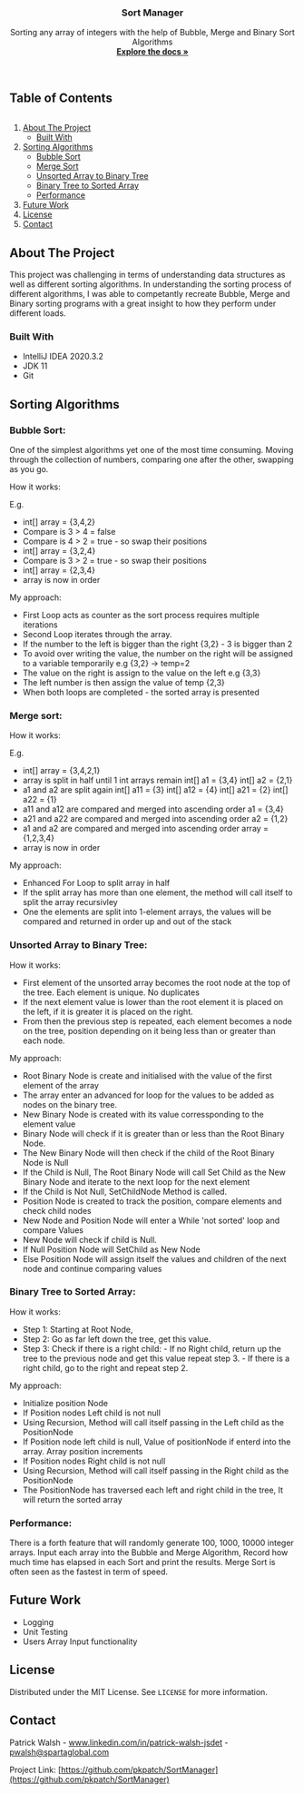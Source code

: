 
<h3 align="center">Sort Manager</h3>

  <p align="center">
    Sorting any array of integers with the help of Bubble, Merge and Binary Sort Algorithms
    <br />
    <a href="https://github.com/pkpatch/SortManager"><strong>Explore the docs »</strong></a>
    <br />
    <br />
  </p>
</p>

<!-- TABLE OF CONTENTS -->
  <summary><h2 style="display: inline-block">Table of Contents</h2></summary>
  <ol>
    <li>
      <a href="#about-the-project">About The Project</a>
      <ul>
        <li><a href="#built-with">Built With</a></li>
      </ul>
    <li><a href="#Sorting Algorithms">Sorting Algorithms</a>
     <ul>
       <li><a href="#bubble-sort">Bubble Sort</a></li>
       <li><a href="#merge-sort">Merge Sort</a></li>
       <li><a href="#unsorted-array-to-binary-tree">Unsorted Array to Binary Tree</a></li>
       <li><a href="#binary-tree-to-sorted-array">Binary Tree to Sorted Array</a></li>
       <li><a href="#performance">Performance</a></li>
      </ul>
     <li><a href="#future-work">Future Work</a></li>
    <li><a href="#license">License</a></li>
    <li><a href="#contact">Contact</a></li>
  </ol>

<!-- ABOUT THE PROJECT -->
## About The Project

This project was challenging in terms of understanding data structures as well as different sorting algorithms. In understanding the sorting process of different algorithms, I was able to competantly recreate Bubble, Merge and Binary sorting programs with a great insight to how they perform under different loads. 

### Built With

* IntelliJ IDEA 2020.3.2
* JDK 11
* Git

<!-- Sorting Algorithms -->
## Sorting Algorithms

 ### Bubble Sort:
 
One of the simplest algorithms yet one of the most time consuming. Moving through the collection of numbers, comparing one after  the other, swapping as you go.

 How it works:
 
 E.g. 
 - int[] array = {3,4,2}
 - Compare is 3 > 4 = false
 - Compare is 4 > 2 = true - so swap their positions
 - int[] array = {3,2,4}
 - Compare is 3 > 2 = true - so swap their positions
 - int[] array = {2,3,4}
 - array is now in order

 My approach:
 
 - First Loop acts as counter as the sort process requires multiple iterations
 - Second Loop iterates through the array.
 - If the number to the left is bigger than the right {3,2} - 3 is bigger than 2
 - To avoid over writing the value, the number on the right will be assigned to a variable temporarily e.g {3,2} -> temp=2
 - The value on the right is assign to the value on the left e.g {3,3}
 - The left number is then assign the value of temp {2,3}
 - When both loops are completed - the sorted array is presented
 
 ### Merge sort:
 
 How it works:
 
  E.g. 
 - int[] array = {3,4,2,1}
 - array is split in half until 1 int arrays remain int[] a1 = {3,4} int[] a2 = {2,1}
 - a1 and a2 are split again int[] a11 = {3} int[] a12 = {4} int[] a21 = {2} int[] a22 = {1}
 - a11 and a12 are compared and merged into ascending order a1 = {3,4} 
 - a21 and a22 are compared and merged into ascending order a2 = {1,2} 
 - a1 and a2 are compared and merged into ascending order array = {1,2,3,4} 
 - array is now in order
 
 My approach:
 
 - Enhanced For Loop to split array in half
 - If the split array has more than one element, the method will call itself to split the array recursivley
 - One the elements are split into 1-element arrays, the values will be compared and returned in order up and out of the stack
 
 ### Unsorted Array to Binary Tree:
 
 How it works:
 
 - First element of the unsorted array becomes the root node at the top of the tree. Each element is unique. No duplicates
 - If the next element value is lower than the root element it is placed on the left, if it is greater it is placed on the right.
 - From then the previous step is repeated, each element becomes a node on the tree, position depending on it being less than or greater than each node.
 
 My approach:
 
 - Root Binary Node is create and initialised with the value of the first element of the array
 - The array enter an advanced for loop for the values to be added as nodes on the binary tree.
 - New Binary Node is created with its value corressponding to the element value
 - Binary Node will check if it is greater than or less than the Root Binary Node.
 - The New Binary Node will then check if the child of the Root Binary Node is Null
 - If the Child is Null, The Root Binary Node will call Set Child as the New Binary Node and iterate to the next loop for the next element
 - If the Child is Not Null, SetChildNode Method is called.
 - Position Node is created to track the position, compare elements and check child nodes
 - New Node and Position Node will enter a While 'not sorted' loop and compare Values
 - New Node will check if child is Null.
 - If Null Position Node will SetChild as New Node
 - Else Position Node will assign itself the values and children of the next node and continue comparing values
 
 ### Binary Tree to Sorted Array:
 
 How it works:
 
 - Step 1: Starting at Root Node, 
 - Step 2: Go as far left down the tree, get this value.
 - Step 3: Check if there is a right child:
         - If no Right child, return up the tree to the previous node and get this value repeat step 3.
         - If there is a right child, go to the right and repeat step 2.
 
 My approach:
 
 - Initialize position Node
 - If Position nodes Left child is not null
 - Using Recursion, Method will call itself passing in the Left child as the PositionNode
 - If Position node left child is null, Value of positionNode if enterd into the array. Array position increments
 - If Position nodes Right child is not null
 - Using Recursion, Method will call itself passing in the Right child as the PositionNode
 - The PositionNode has traversed each left and right child in the tree, It will return the sorted array
 
 ### Performance:

There is a forth feature that will randomly generate 100, 1000, 10000 integer arrays. Input each array into the Bubble and Merge Algorithm, Record how much time has elapsed in each Sort and print the results. Merge Sort is often seen as the fastest in term of speed.
 
 ## Future Work
 
 - Logging
 - Unit Testing
 - Users Array Input functionality

<!-- LICENSE -->
## License

Distributed under the MIT License. See `LICENSE` for more information.

<!-- CONTACT -->
## Contact

Patrick Walsh - www.linkedin.com/in/patrick-walsh-jsdet - pwalsh@spartaglobal.com

Project Link: [https://github.com/pkpatch/SortManager](https://github.com/pkpatch/SortManager)


